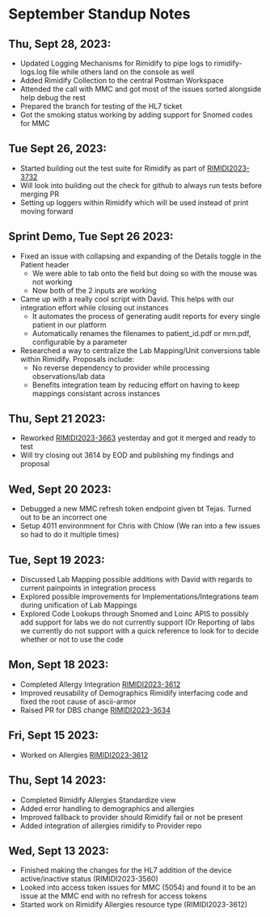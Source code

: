 # September Standup Notes

## Thu, Sept 28, 2023:
<ul>
	<li>Updated Logging Mechanisms for Rimidify to pipe logs to rimidify-logs.log file while others land on the console as well</li>
	<li>Added Rimidify Collection to the central Postman Workspace</li>
	<li>Attended the call with MMC and got most of the issues sorted alongside help debug the rest</li>
	<li>Prepared the branch for testing of the HL7 ticket</li>
	<li>Got the smoking status working by adding support for Snomed codes for MMC</li>
</ul>

## Tue Sept 26, 2023:
<ul>
	<li>Started building out the test suite for Rimidify as part of <a href="https://rimidi.atlassian.net/browse/RIMIDI2023-3732">RIMIDI2023-3732</a></li>
	<li>Will look into building out the check for github to always run tests before merging PR</li>
	<li>Setting up loggers within Rimidify which will be used instead of print moving forward</li>
</ul>

## Sprint Demo, Tue Sept 26 2023:
<ul>
	<li>
		Fixed an issue with collapsing and expanding of the Details toggle in the Patient header
		<ul>
			<li>We were able to tab onto the field but doing so with the mouse was not working</li>
			<li>Now both of the 2 inputs are working</li>
		</ul>
	</li>
	<li>
		Came up with a really cool script with David. This helps with our integration effort while closing out instances
		<ul>
			<li>It automates the process of generating audit reports for every single patient in our platform</li>
			<li>Automatically renames the filenames to patient_id.pdf or mrn.pdf, configurable by a parameter</li>
		</ul>
	</li>
	<li>
		Researched a way to centralize the Lab Mapping/Unit conversions table within Rimidify. Proposals include:
		<ul>
			<li>No reverse dependency to provider while processing observations/lab data</li>
			<li>Benefits integration team by reducing effort on having to keep mappings consistant across instances</li>
		</ul>
	</li>
</ul>

## Thu, Sept 21 2023:
<ul>
	<li>Reworked <a href="https://rimidi.atlassian.net/browse/RIMIDI2023-3663">RIMIDI2023-3663</a> yesterday and got it merged and ready to test</li>
	<li>Will try closing out 3614 by EOD and publishing my findings and proposal</li>
</ul>

## Wed, Sept 20 2023:
<ul>
	<li>Debugged a new MMC refresh token endpoint given bt Tejas. Turned out to be an incorrect one</li>
	<li>Setup 4011 environmnent for Chris with Chlow (We ran into a few issues so had to do it multiple times)</li>
</ul>

## Tue, Sept 19 2023:
<ul>
	<li>Discussed Lab Mapping possible additions with David with regards to current painpoints in integration process</li>
	<li>Explored possible improvements for Implementations/Integrations team during unification of Lab Mappings</li>
	<li>Explored Code Lookups through Snomed and Loinc APIS to possibly add support for labs we do not currently support (Or Reporting of labs we currently do not support with a quick reference to look for to decide whether or not to use the code</li>
</ul>

## Mon, Sept 18 2023:
<ul>
	<li>Completed Allergy Integration <a href="https://rimidi.atlassian.net/browse/RIMIDI2023-3612">RIMIDI2023-3612</a></li>
	<li>Improved reusability of Demographics Rimidify interfacing code and fixed the root cause of ascii-armor</li>
	<li>Raised PR for DBS change <a href="https://rimidi.atlassian.net/browse/RIMIDI2023-3634">RIMIDI2023-3634</a></li>
</ul>


## Fri, Sept 15 2023:
<ul>
	<li>Worked on Allergies <a href="https://rimidi.atlassian.net/browse/RIMIDI2023-3612">RIMIDI2023-3612</a></li>
</ul>

## Thu, Sept 14 2023:
<ul>
	<li>Completed Rimidify Allergies Standardize view</li>
	<li>Added error handling to demographics and allergies</li>
	<li>Improved fallback to provider should Rimidify fail or not be present</li>
	<li>Added integration of allergies rimidify to Provider repo</li>
</ul>

## Wed, Sept 13 2023:
<ul>
	<li>Finished making the changes for the HL7 addition of the device active/inactive status (RIMIDI2023-3560)</li>
	<li>Looked into access token issues for MMC (5054) and found it to be an issue at the MMC end with no refresh for access tokens</li>
	<li>Started work on Rimidify Allergies resource type (RIMIDI2023-3612)</li>
</ul>
